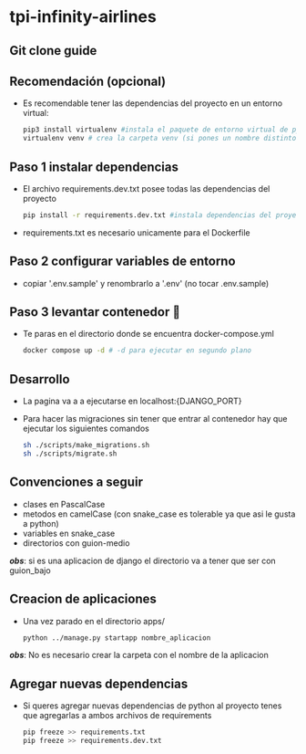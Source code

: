 # tpi-infinity-airlines

## Git clone guide

## Recomendación (opcional)

- Es recomendable tener las dependencias del proyecto en un entorno virtual:

    ```bash
    pip3 install virtualenv #instala el paquete de entorno virtual de python
    virtualenv venv # crea la carpeta venv (si pones un nombre distinto agregarlo al .gitignore)
    ```

## Paso 1 instalar dependencias

- El archivo requirements.dev.txt posee todas las dependencias del proyecto
    ```bash
    pip install -r requirements.dev.txt #instala dependencias del proyecto

- requirements.txt es necesario unicamente para el Dockerfile


## Paso 2 configurar variables de entorno 

- copiar '.env.sample' y renombrarlo a '.env' (no tocar .env.sample) 


## Paso 3 levantar contenedor 🐋

- Te paras en el directorio donde se encuentra docker-compose.yml
    ```bash
    docker compose up -d # -d para ejecutar en segundo plano
    ```

## Desarrollo
- La pagina va a a ejecutarse en localhost:{DJANGO_PORT}
- Para hacer las migraciones sin tener que entrar al contenedor hay que ejecutar los siguientes comandos 

    ```bash
    sh ./scripts/make_migrations.sh
    sh ./scripts/migrate.sh
    ```


## Convenciones a seguir

- clases en PascalCase
- metodos en camelCase (con snake_case es tolerable ya que asi le gusta a python)
- variables en snake_case
- directorios con guion-medio 

***obs***:  si es una aplicacion de django el directorio va a tener que ser con guion_bajo 


## Creacion de aplicaciones


- Una vez parado en el directorio apps/

     ```bash
    python ../manage.py startapp nombre_aplicacion
    ```
***obs***: No es necesario crear la carpeta con el nombre de la aplicacion

## Agregar nuevas dependencias 

- Si queres agregar nuevas dependencias de python al proyecto tenes que agregarlas a ambos archivos de requirements

    ```bash
    pip freeze >> requirements.txt
    pip freeze >> requirements.dev.txt
    ```
    

